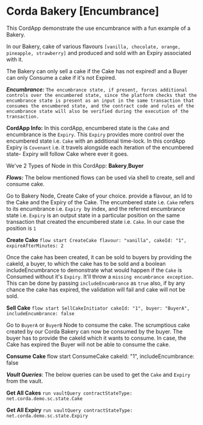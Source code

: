 # Corda Bakery [Encumbrance]
This CordApp demonstrate the use encumbrance with a fun example of a Bakery.

In our Bakery, cake of various flavours `[vanilla, chocolate, orange, pineapple, strawberry]` and produced and sold with an Expiry associated with it. 

The Bakery can only sell a cake if the Cake has not expired! and a Buyer can only Consume a cake if it's not Expired. 

_**Encumbrance:**_
`The encumbrance state, if present, forces additional controls over the encumbered state, since the platform checks
that the encumbrance state is present as an input in the same transaction that consumes the encumbered state, and
the contract code and rules of the encumbrance state will also be verified during the execution of the transaction.`

**CordApp Info:** In this cordApp, encumbered state is the `Cake` and encumbrance is the `Expiry`. 
This `Expiry` provides more control over the encumbered state i.e. `Cake` with an additional time-lock. 
In this cordApp Expiry is `Covenant` i.e. it travels alongside each iteration of the encumbered state- Expiry will follow Cake where ever it goes. 

We've 2 Types of Node in this CordApp:
**Bakery**,**Buyer** 

***Flows:*** The below mentioned flows can be used via shell to create, sell and consume cake.

Go to Bakery Node, Create Cake of your choice. provide a flavour, an Id to the Cake and the Expiry of the Cake.
The encumbered state i.e. `Cake` refers to its encumbrance i.e. `Expiry `by index, and the referred encumbrance state i.e. `Expiry` is an output state in a particular position on the same transaction that created the encumbered state i.e. `Cake`.
In our case the position is `1` 


**Create Cake**
`flow start CreateCake flavour: "vanilla", cakeId: "1", expireAfterMinutes: 2`


Once the cake has been created, it can be sold to buyers by providing the cakeId, a buyer, to which the cake has to be sold
and a boolean includeEncumbrance to demonstrate what would happen if the `Cake` is Consumed without it's `Expiry`. It'll throw a `missing encumbrance exception.`
This can be done by passing `includeEncumbrance` as `true`
also, if by any chance the cake has expired, the validation will fail and cake will not be sold.
 
**Sell Cake**
`flow start SellCakeInitiator cakeId: "1", buyer: "BuyerA", includeEncumbrance: false`

Go to `BuyerA` or `BuyerB` Node to consume the cake.
The scrumptious cake created by our Corda Bakery can now be consumed by the buyer.
The buyer has to provide the cakeId which it wants to consume. In case, the Cake has expired the Buyer will not be able to consume the cake. 

**Consume Cake**
flow start ConsumeCake cakeId: "1", includeEncumbrance: false

***Vault Queries***: The below queries can be used to get the `Cake` and `Expiry` from the vault.

**Get All Cakes**
`run vaultQuery contractStateType: net.corda.demo.sc.state.Cake`

**Get All Expiry**
`run vaultQuery contractStateType: net.corda.demo.sc.state.Expiry`

